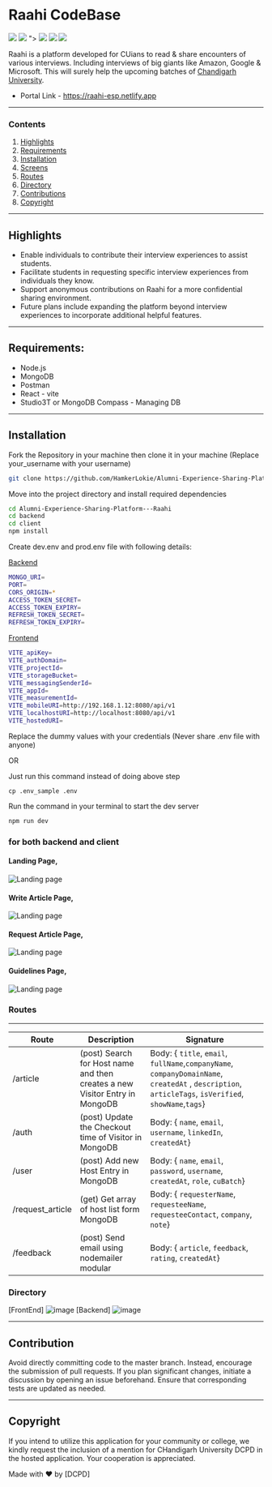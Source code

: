 # Raahi CodeBase
<img src="https://img.shields.io/badge/code%20style-modular-yellow"> <img src="https://img.shields.io/badge/NodeJs-v20.8.0-brightgreen">
"> <img src="https://img.shields.io/badge/React-v18.2.0-blue"> <img src="https://img.shields.io/badge/MongoDB%20-%20ATLAS%20-green"> <img src="https://img.shields.io/badge/Express-v4.18.2-red">

Raahi is a platform developed for CUians to read & share encounters of various interviews. Including interviews of big giants like Amazon, Google & Microsoft. This will surely help the upcoming batches of <u>Chandigarh University</u>.

* Portal Link - https://raahi-esp.netlify.app

---
### Contents
1. [Highlights](#highlights)
2. [Requirements](#requirements)
3. [Installation](#installation)
4. [Screens](#screens)
5. [Routes](#routes)
7. [Directory](#Directory)
8. [Contributions](#contribution)
9. [Copyright](#copyright)

---

## Highlights
* Enable individuals to contribute their interview experiences to assist students.
* Facilitate students in requesting specific interview experiences from individuals they know.
* Support anonymous contributions on Raahi for a more confidential sharing environment.
* Future plans include expanding the platform beyond interview experiences to incorporate additional helpful features.
---
## Requirements:

* Node.js
* MongoDB
* Postman
* React - vite
* Studio3T or MongoDB Compass - Managing DB
---
## Installation

Fork the Repository in your machine then clone it in your machine (Replace your_username with your username)

```bash
git clone https://github.com/HamkerLokie/Alumni-Experience-Sharing-Platform---Raahi.git
```
Move into the project directory and install required dependencies

```bash
cd Alumni-Experience-Sharing-Platform---Raahi
cd backend
cd client
npm install
```
Create dev.env and prod.env file with following details:

<u>Backend</u>
```bash
MONGO_URI=
PORT=
CORS_ORIGIN=*
ACCESS_TOKEN_SECRET=
ACCESS_TOKEN_EXPIRY=
REFRESH_TOKEN_SECRET=
REFRESH_TOKEN_EXPIRY=
```

<u>Frontend</u>
```bash
VITE_apiKey=
VITE_authDomain=
VITE_projectId=
VITE_storageBucket=
VITE_messagingSenderId=
VITE_appId=
VITE_measurementId=
VITE_mobileURI=http://192.168.1.12:8080/api/v1
VITE_localhostURI=http://localhost:8080/api/v1
VITE_hostedURI=
```
Replace the dummy values with your credentials (Never share .env file with anyone)

OR

Just run this command instead of doing above step

```
cp .env_sample .env
```

Run the command in your terminal to start the dev server

```bash
npm run dev
``` 
### for both backend and client

#### Landing Page,
![Landing page](https://github.com/HamkerLokie/Alumni-Experience-Sharing-Platform---Raahi/blob/main/backend/gallery/homepage.png?raw=true)

#### Write Article Page,
![Landing page](https://github.com/HamkerLokie/Alumni-Experience-Sharing-Platform---Raahi/blob/main/backend/gallery/write.png?raw=true)

#### Request Article Page,
![Landing page](https://github.com/HamkerLokie/Alumni-Experience-Sharing-Platform---Raahi/blob/main/backend/gallery/request.png?raw=true)

#### Guidelines Page,
![Landing page](https://github.com/HamkerLokie/Alumni-Experience-Sharing-Platform---Raahi/blob/main/backend/gallery/guidelines.png?raw=true)

### Routes
---

| Route  | Description | Signature |
| ------------- | ------------- | ------------- |
| /article |(post) Search for Host name and then creates a new Visitor Entry in MongoDB | Body: { `title`, `email`, `fullName`,`companyName`, `companyDomainName`, `createdAt` , `description`, `articleTags`, `isVerified`, `showName`,`tags`} |
| /auth |(post) Update the Checkout time of Visitor in MongoDB  | Body: { `name`, `email`, `username`, `linkedIn`, `createdAt`} |
| /user |(post) Add new Host Entry in MongoDB  | Body: { `name`, `email`, `password`, `username`, `createdAt`, `role`, `cuBatch`} |
| /request_article |(get) Get array of host list form MongoDB  | Body: { `requesterName`, `requesteeName`, `requesteeContact`, `company`, `note`}|
| /feedback |(post) Send email using nodemailer modular  | Body: { `article`, `feedback`, `rating`, `createdAt`} |


### Directory 

[FrontEnd]
![image](https://github.com/HamkerLokie/Alumni-Experience-Sharing-Platform---Raahi/tree/main/backend/gallery/frontend.png?raw=true)
[Backend]
![image](https://github.com/HamkerLokie/Alumni-Experience-Sharing-Platform---Raahi/tree/main/backend/gallery/backend.png?raw=true)

---
## Contribution 
Avoid directly committing code to the master branch. Instead, encourage the submission of pull requests. If you plan significant changes, initiate a discussion by opening an issue beforehand. Ensure that corresponding tests are updated as needed.

---

## Copyright 
If you intend to utilize this application for your community or college, we kindly request the inclusion of a mention for CHandigarh University DCPD in the hosted application. Your cooperation is appreciated.


Made with ❤ by [DCPD]